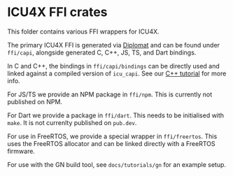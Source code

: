# ICU4X FFI crates

This folder contains various FFI wrappers for ICU4X.

The primary ICU4X FFI is generated via [Diplomat](https://github.com/rust-diplomat/diplomat/) and can be found under `ffi/capi`, alongside generated C, C++, JS, TS, and Dart bindings.

In C and C++, the bindings in `ffi/capi/bindings` can be directly used and linked against a compiled version of `icu_capi`. See our [C++ tutorial](https://github.com/unicode-org/icu4x/blob/main/docs/tutorials/cpp.md) for more info.

For JS/TS we provide an NPM package in `ffi/npm`. This is currently not published on NPM.

For Dart we provide a package in `ffi/dart`. This needs to be initialised with `make`. It is not currenlty published on `pub.dev`.

For use in FreeRTOS, we provide a special wrapper in `ffi/freertos`. This uses the FreeRTOS allocator and can be linked directly with a FreeRTOS firmware.

For use with the GN build tool, see `docs/tutorials/gn` for an example setup.

